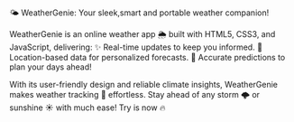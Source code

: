 🌤️ WeatherGenie:
Your sleek,smart and portable weather companion!

WeatherGenie is an online weather app 🌦️ built with HTML5, CSS3, and JavaScript, delivering:
✨ Real-time updates to keep you informed.
📍 Location-based data for personalized forecasts.
📅 Accurate predictions to plan your days ahead!

With its user-friendly design and reliable climate insights, WeatherGenie makes weather tracking 🌈 effortless. Stay ahead of any storm 🌩️ or sunshine ☀️ with much ease!
Try is now 🔥

